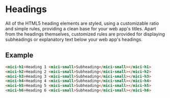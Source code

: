 # Headings

All of the HTML5 heading elements are styled, using a customizable ratio and simple rules, providing a clean base for your web app's titles. Apart from the headings themselves, customized rules are provided for displaying subheadings or explanatory text below your web app's headings.

## Example

```html preview
<mici-h1>Heading 1 <mici-small>Subheading</mici-small></mici-h1>
<mici-h2>Heading 2 <mici-small>Subheading</mici-small></mici-h2>
<mici-h3>Heading 3 <mici-small>Subheading</mici-small></mici-h3>
<mici-h4>Heading 4 <mici-small>Subheading</mici-small></mici-h4>
<mici-h5>Heading 5 <mici-small>Subheading</mici-small></mici-h5>
<mici-h6>Heading 6 <mici-small>Subheading</mici-small></mici-h6>
```
